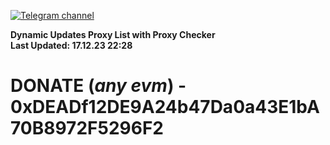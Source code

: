 [![Telegram channel](https://img.shields.io/endpoint?url=https://runkit.io/damiankrawczyk/telegram-badge/branches/master?url=https://t.me/n4z4v0d)](https://t.me/n4z4v0d) 

**Dynamic Updates Proxy List with Proxy Checker**  
**Last Updated: 17.12.23 22:28**

# DONATE (_any evm_) - 0xDEADf12DE9A24b47Da0a43E1bA70B8972F5296F2
